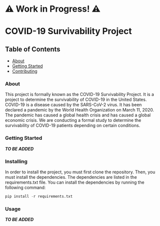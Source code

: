 # ⚠️ Work in Progress! ⚠️

# COVID-19 Survivability Project

## Table of Contents

- [About](#about)
- [Getting Started](#getting_started)
- [Contributing](../CONTRIBUTING.md)

### About <a name = "about"></a>

This project is formally known as the COVID-19 Survivability Project. It is a project to determine the survivability of COVID-19 in the United States. COVID-19 is a disease caused by the SARS-CoV-2 virus. It has been declared a pandemic by the World Health Organization on March 11, 2020. The pandemic has caused a global health crisis and has caused a global economic crisis. We are conducting a formal study to determine the survivability of COVID-19 patients depending on certain conditions.

### Getting Started <a name = "getting_started"></a>

**_TO BE ADDED_**


### Installing

In order to install the project, you must first clone the repository. Then, you must install the dependencies. The dependencies are listed in the requirements.txt file. You can install the dependencies by running the following command:

```python
pip install -r requirements.txt
```


### Usage <a name = "usage"></a>

**_TO BE ADDED_**